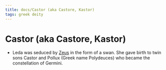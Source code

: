 ```yaml
---
title: docs/Castor (aka Castore, Kastor)
tags: greek deity
---
```


# Castor (aka Castore, Kastor) 
- Leda was seduced by [Zeus](Zeus.md) in the form of a swan. She gave birth to twin sons Castor and Pollux (Greek name Polydeuces) who became the constellation of Germini.